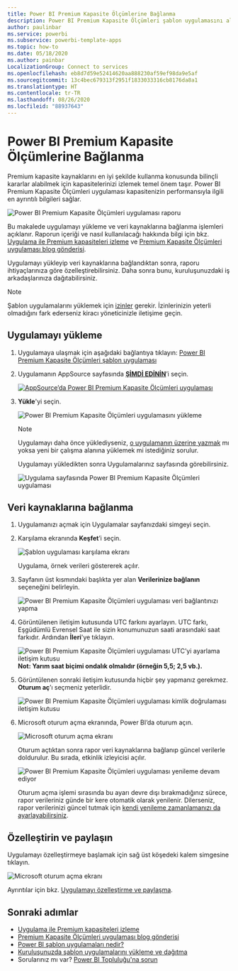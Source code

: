 ```yaml
---
title: Power BI Premium Kapasite Ölçümlerine Bağlanma
description: Power BI Premium Kapasite Ölçümleri şablon uygulamasını alıp yükleme ve verilerinize bağlanma
author: paulinbar
ms.service: powerbi
ms.subservice: powerbi-template-apps
ms.topic: how-to
ms.date: 05/18/2020
ms.author: painbar
LocalizationGroup: Connect to services
ms.openlocfilehash: eb8d7d59e52414620aa888230af59ef98da9e5af
ms.sourcegitcommit: 13c4bec679313f2951f1833033316cb8176da8a1
ms.translationtype: HT
ms.contentlocale: tr-TR
ms.lasthandoff: 08/26/2020
ms.locfileid: "88937643"
---
```

# <a name="connect-to-power-bi-premium-capacity-metrics"></a>Power BI Premium Kapasite Ölçümlerine Bağlanma
Premium kapasite kaynaklarını en iyi şekilde kullanma konusunda bilinçli kararlar alabilmek için kapasitelerinizi izlemek temel önem taşır. Power BI Premium Kapasite Ölçümleri uygulaması kapasitenizin performansıyla ilgili en ayrıntılı bilgileri sağlar.

![Power BI Premium Kapasite Ölçümleri uygulaması raporu](media/service-connect-to-pbi-premium-capacity-metrics/service-pbi-premium-capacity-metrics-app-report.png)

Bu makalede uygulamayı yükleme ve veri kaynaklarına bağlanma işlemleri açıklanır. Raporun içeriği ve nasıl kullanılacağı hakkında bilgi için bkz. [Uygulama ile Premium kapasiteleri izleme](../service-admin-premium-monitor-capacity.md) ve [Premium Kapasite Ölçümleri uygulaması blog gönderisi](https://powerbi.microsoft.com/blog/premium-capacity-metrics-app-new-health-center-with-kpis-to-explore-relevant-metrics-and-steps-to-mitigate-issues/).

Uygulamayı yükleyip veri kaynaklarına bağlandıktan sonra, raporu ihtiyaçlarınıza göre özelleştirebilirsiniz. Daha sonra bunu, kuruluşunuzdaki iş arkadaşlarınıza dağıtabilirsiniz.

> [!NOTE]
> Şablon uygulamalarını yüklemek için [izinler](./service-template-apps-install-distribute.md#prerequisites) gerekir. İzinlerinizin yeterli olmadığını fark ederseniz kiracı yöneticinizle iletişime geçin.

## <a name="install-the-app"></a>Uygulamayı yükleme

1. Uygulamaya ulaşmak için aşağıdaki bağlantıya tıklayın: [Power BI Premium Kapasite Ölçümleri şablon uygulaması](https://app.powerbi.com/groups/me/getapps/services/pbi_pcmm.capacity-metrics-dxt)

1. Uygulamanın AppSource sayfasında [**ŞİMDİ EDİNİN**](https://app.powerbi.com/groups/me/getapps/services/pbi_pcmm.capacity-metrics-dxt)’i seçin.

    [![AppSource’da Power BI Premium Kapasite Ölçümleri uygulaması](media/service-connect-to-pbi-premium-capacity-metrics/service-pbi-premium-capacity-metrics-app-appsource-get-it-now.png)](https://app.powerbi.com/groups/me/getapps/services/pbi_pcmm.capacity-metrics-dxt)

1. **Yükle**'yi seçin. 

    ![Power BI Premium Kapasite Ölçümleri uygulamasını yükleme](media/service-connect-to-pbi-premium-capacity-metrics/service-pbi-premium-capacity-metric-select-install.png)

    > [!NOTE]
    > Uygulamayı daha önce yüklediyseniz, [o uygulamanın üzerine yazmak](./service-template-apps-install-distribute.md#update-a-template-app) mı yoksa yeni bir çalışma alanına yüklemek mi istediğiniz sorulur.

    Uygulamayı yükledikten sonra Uygulamalarınız sayfasında görebilirsiniz.

   ![Uygulama sayfasında Power BI Premium Kapasite Ölçümleri uygulaması](media/service-connect-to-pbi-premium-capacity-metrics/service-pbi-premium-capacity-metrics-app-apps-page-icon.png)

## <a name="connect-to-data-sources"></a>Veri kaynaklarına bağlanma

1. Uygulamanızı açmak için Uygulamalar sayfanızdaki simgeyi seçin.

1. Karşılama ekranında **Keşfet**’i seçin.

   ![Şablon uygulaması karşılama ekranı](media/service-connect-to-pbi-premium-capacity-metrics/service-pbi-premium-capacity-metrics-app-splash-screen.png)

   Uygulama, örnek verileri göstererek açılır.

1. Sayfanın üst kısmındaki başlıkta yer alan **Verilerinize bağlanın** seçeneğini belirleyin.

   ![Power BI Premium Kapasite Ölçümleri uygulaması veri bağlantınızı yapma](media/service-connect-to-pbi-premium-capacity-metrics/service-pbi-premium-capacity-metrics-app-connect-data.png)

1. Görüntülenen iletişim kutusunda UTC farkını ayarlayın. UTC farkı, Eşgüdümlü Evrensel Saat ile sizin konumunuzun saati arasındaki saat farkıdır. Ardından **İleri**'ye tıklayın.
  
   ![Power BI Premium Kapasite Ölçümleri uygulaması UTC’yi ayarlama iletişim kutusu](media/service-connect-to-pbi-premium-capacity-metrics/service-pbi-premium-capacity-metrics-app-setutc-dialog.png)
   **Not: Yarım saat biçimi ondalık olmalıdır (örneğin 5,5; 2,5 vb.).**

1. Görüntülenen sonraki iletişim kutusunda hiçbir şey yapmanız gerekmez. **Oturum aç**’ı seçmeniz yeterlidir.

   ![Power BI Premium Kapasite Ölçümleri uygulaması kimlik doğrulaması iletişim kutusu](media/service-connect-to-pbi-premium-capacity-metrics/service-pbi-premium-capacity-metrics-app-authentication-dialog.png)

1. Microsoft oturum açma ekranında, Power BI’da oturum açın.

   ![Microsoft oturum açma ekranı](media/service-connect-to-pbi-premium-capacity-metrics/service-pbi-premium-capacity-metrics-app-microsoft-login.png)

   Oturum açtıktan sonra rapor veri kaynaklarına bağlanıp güncel verilerle doldurulur. Bu sırada, etkinlik izleyicisi açılır.

   ![Power BI Premium Kapasite Ölçümleri uygulaması yenileme devam ediyor](media/service-connect-to-pbi-premium-capacity-metrics/service-pbi-premium-capacity-metrics-app-refresh-monitor.png)

   Oturum açma işlemi sırasında bu ayarı devre dışı bırakmadığınız sürece, rapor verileriniz günde bir kere otomatik olarak yenilenir. Dilerseniz, rapor verilerinizi güncel tutmak için [kendi yenileme zamanlamanızı da ayarlayabilirsiniz](./refresh-scheduled-refresh.md).

## <a name="customize-and-share"></a>Özelleştirin ve paylaşın

Uygulamayı özelleştirmeye başlamak için sağ üst köşedeki kalem simgesine tıklayın.

 ![Microsoft oturum açma ekranı](media/service-connect-to-pbi-premium-capacity-metrics/service-pbi-premium-capacity-metrics-app-customize.png)

Ayrıntılar için bkz. [Uygulamayı özelleştirme ve paylaşma](./service-template-apps-install-distribute.md#customize-and-share-the-app).

## <a name="next-steps"></a>Sonraki adımlar
* [Uygulama ile Premium kapasiteleri izleme](../admin/service-admin-premium-monitor-capacity.md)
* [Premium Kapasite Ölçümleri uygulaması blog gönderisi](https://powerbi.microsoft.com/blog/premium-capacity-metrics-app-new-health-center-with-kpis-to-explore-relevant-metrics-and-steps-to-mitigate-issues/)
* [Power BI şablon uygulamaları nedir?](./service-template-apps-overview.md)
* [Kuruluşunuzda şablon uygulamalarını yükleme ve dağıtma](./service-template-apps-install-distribute.md)
* Sorularınız mı var? [Power BI Topluluğu'na sorun](https://community.powerbi.com/)
